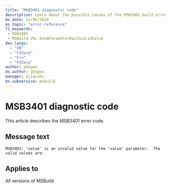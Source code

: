 ```yaml
---
title: "MSB3401 diagnostic code"
description: Learn about the possible causes of the MSB3401 build error, and get troubleshooting tips.
ms.date: 12/06/2024
ms.topic: "error-reference"
f1_keywords:
 - MSB3401
 - MSBuild.Vbc.EnumParameterHasInvalidValue
dev_langs:
  - "VB"
  - "CSharp"
  - "C++"
  - "FSharp"
author: ghogen
ms.author: ghogen
manager: mijacobs
ms.subservice: msbuild
---
```


# MSB3401 diagnostic code

<!-- :::ErrorDefinitionDescription::: -->
<!-- :::editable-content name="introDescription"::: -->
This article describes the MSB3401 error code.
<!-- :::editable-content-end::: -->

## Message text

`MSB3401: 'value' is an invalid value for the 'value' parameter.  The valid values are:`

<!-- :::editable-content name="postOutputDescription"::: -->
<!--
{StrBegin="MSB3401: "}
-->
<!-- :::editable-content-end::: -->
<!-- :::ErrorDefinitionDescription-end::: -->

## Applies to

All versions of MSBuild
